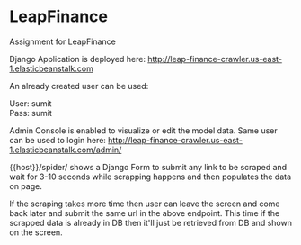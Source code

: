 # LeapFinance
Assignment for LeapFinance

Django Application is deployed here: http://leap-finance-crawler.us-east-1.elasticbeanstalk.com

An already created user can be used:

User: sumit <br/>
Pass: sumit

Admin Console is enabled to visualize or edit the model data. Same user can be used to login here: http://leap-finance-crawler.us-east-1.elasticbeanstalk.com/admin/


{{host}}/spider/ shows a Django Form to submit any link to be scraped and wait for 3-10 seconds while scrapping happens and then populates the data on page.

If the scraping takes more time then user can leave the screen and come back later and submit the same url in the above endpoint. This time if the scrapped data is already in DB then it'll just be retrieved from DB and shown on the screen.
